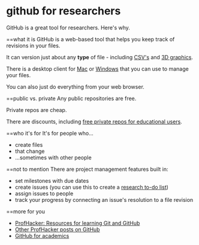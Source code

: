 github for researchers
======================

GitHub is a great tool for researchers. Here's why.

==what it is
GitHub is a web-based tool that helps you keep track of revisions in your files.

It can version just about any **type** of file - including [CSV's](https://github.com/blog/1601-see-your-csvs) and [3D graphics](https://github.com/blog/1633-3d-file-diffs).

There is a desktop client for [Mac](http://mac.github.com) or [Windows](http://windows.github.com) that you can use to manage your files.

You can also just do everything from your web browser.

==public vs. private
Any public repositories are free.

Private repos are cheap.

There are discounts, including [free private repos for educational users](https://github.com/edu).

==who it's for
It's for people who...
- create files
- that change
- ...sometimes with other people

==not to mention
There are project management features built in:
 - set milestones with due dates
 - create issues (you can use this to create a [research to-do list](http://carlboettiger.info/2012/12/06/github-issues-tracker:-the-perfect-research-todo-list))
 - assign issues to people
 - track your progress by connecting an issue's resolution to a file revision

==more for you
 - [ProfHacker: Resources for learning Git and GitHub](http://chronicle.com/blogs/profhacker/resources-for-learning-git-and-github/48285)
 - [Other ProfHacker posts on GitHub](http://chronicle.com/blogs/profhacker/tag/github)
 - [GitHub for academics](http://blogs.lse.ac.uk/impactofsocialsciences/2013/06/04/github-for-academics/)
 
